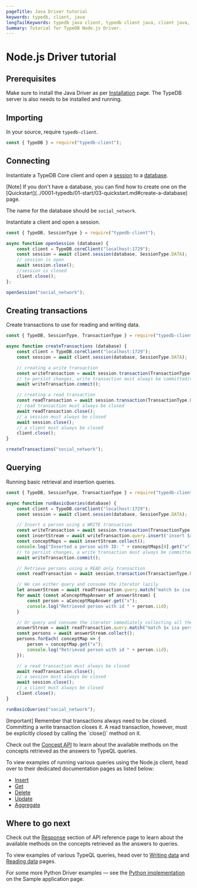 ```yaml
---
pageTitle: Java Driver tutorial
keywords: typedb, client, java
longTailKeywords: typedb java client, typedb client java, client java, java client
Summary: Tutorial for TypeDB Node.js Driver.
---
```


# Node.js Driver tutorial

## Prerequisites

Make sure to install the Java Driver as per [Installation](02-node-js-install.md) page. The TypeDB server is also 
needs to be installed and running.

## Importing

In your source, require `typedb-client`.

<!-- test-example socialNetworkNodejsClientA.js -->
```javascript
const { TypeDB } = require("typedb-client");
```

## Connecting

Instantiate a TypeDB Core client and open a [session](../../0001-typedb/02-dev/01-connect.md#sessions) to a 
[database](../../0001-typedb/02-dev/01-connect.md#databases). 

<div class="note">
[Note]
If you don't have a database, you can find how to create one on the 
[Quickstart](../0001-typedb/01-start/03-quickstart.md#create-a-database) page.

The name for the database should be `social_network`.
</div>

Instantiate a client and open a session.

<!-- test-example socialNetworkNodejsClientB.js -->
```javascript
const { TypeDB, SessionType } = require("typedb-client");

async function openSession (database) {
	const client = TypeDB.coreClient("localhost:1729");
	const session = await client.session(database, SessionType.DATA);
	// session is open
	await session.close();
	//session is closed
	client.close();
};

openSession("social_network");
```

## Creating transactions

Create transactions to use for reading and writing data.

<!-- test-example socialNetworkNodejsClientC.js -->
```javascript
const { TypeDB, SessionType, TransactionType } = require("typedb-client");

async function createTransactions (database) {
	const client = TypeDB.coreClient("localhost:1729");
	const session = await client.session(database, SessionType.DATA);

	// creating a write transaction
	const writeTransaction = await session.transaction(TransactionType.WRITE); // write transaction is open
	// to persist changes, write transaction must always be committed/closed
	await writeTransaction.commit();

	// creating a read transaction
	const readTransaction = await session.transaction(TransactionType.READ); // read transaction is open
	// read transaction must always be closed
	await readTransaction.close();
	// a session must always be closed
	await session.close();
	// a client must always be closed
	client.close();
}

createTransactions("social_network");
```

## Querying

Running basic retrieval and insertion queries.

<!-- test-example socialNetworkNodejsClientD.js -->
```javascript
const { TypeDB, SessionType, TransactionType } = require("typedb-client");

async function runBasicQueries(database) {
	const client = TypeDB.coreClient("localhost:1729");
	const session = await client.session(database, SessionType.DATA);

	// Insert a person using a WRITE transaction
	const writeTransaction = await session.transaction(TransactionType.WRITE);
	const insertStream = await writeTransaction.query.insert('insert $x isa person, has email "x@email.com";');
	const conceptMaps = await insertStream.collect();
	console.log("Inserted a person with ID: " + conceptMaps[0].get("x").iid);
	// to persist changes, a write transaction must always be committed (closed)
	await writeTransaction.commit();

	// Retrieve persons using a READ only transaction
	const readTransaction = await session.transaction(TransactionType.READ);

	// We can either query and consume the iterator lazily
	let answerStream = await readTransaction.query.match("match $x isa person; get $x; limit 10;");
	for await (const aConceptMapAnswer of answerStream) {
		const person = aConceptMapAnswer.get("x");
		console.log("Retrieved person with id " + person.iid);
	}

	// Or query and consume the iterator immediately collecting all the results
	answerStream = await readTransaction.query.match("match $x isa person; get $x; limit 10;");
	const persons = await answerStream.collect();
	persons.forEach( conceptMap => {
        person = conceptMap.get("x");
        console.log("Retrieved person with id " + person.iid);
    });

	// a read transaction must always be closed
	await readTransaction.close();
	// a session must always be closed
	await session.close();
	// a client must always be closed
	client.close();
}

runBasicQueries("social_network");
```

<div class="note">
[Important]
Remember that transactions always need to be closed. Committing a write transaction closes it. A read transaction, however, must be explicitly closed by calling the `close()` method on it.
</div>

Check out the [Concept API](../../04-concept-api/00-overview.md) to learn about the available methods on the concepts retrieved as the answers to TypeQL queries.

To view examples of running various queries using the Node.js client, head over to their dedicated documentation pages as listed below:
- [Insert](../../11-query/03-insert-query.md)
- [Get](../../11-query/02-get-query.md)
- [Delete](../../11-query/04-delete-query.md)
- [Update](../../11-query/05-update-query.md)
- [Aggregate](../../11-query/06-aggregate-query.md)

## Where to go next

Check out the [Response](04-node-js-api-ref.md#response-section) section of API reference page to learn about the available 
methods on the concepts retrieved as the answers to queries.

To view examples of various TypeQL queries, head over to 
[Writing data](../../0001-typedb/02-dev/04-write.md) and
[Reading data](../../0001-typedb/02-dev/05-read.md) pages.

For some more Python Driver examples — see the 
[Python implementation](../../0001-typedb/01-start/05-sample-app.md#nodejs-implementation) on the Sample application 
page.
